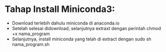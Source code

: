 # Tahap Install Miniconda3:
* Download terlebih dahulu miniconda di anaconda.io
* Setelah selesai didownload, selanjutnya extraxt dengan perintah chmod +x nama_program
* Selanjutnya, install miniconda yang telah di extract dengan sudo sh nama_program.sh


